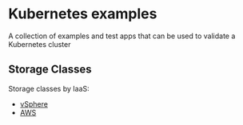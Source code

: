 # Kubernetes examples

A collection of examples and test apps that can be used to validate a Kubernetes cluster

## Storage Classes

Storage classes by IaaS:

+ [vSphere](./storageclass/vsphere.yml)
+ [AWS](./storageclass/aws.yml)
